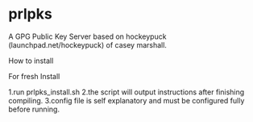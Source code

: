 prlpks
======

A GPG Public Key Server based on hockeypuck (launchpad.net/hockeypuck) of casey marshall.

How to install

For fresh Install

1.run prlpks_install.sh
2.the script will output instructions after finishing compiling.
3.config file is self explanatory and must be configured fully before running.





